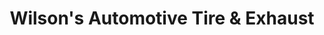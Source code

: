 ---
title: "Wilson's Automotive Tire & Exhaust"
url: /foley/wilsons-automotive-tire-and-exhaust/
shop: car repair
---